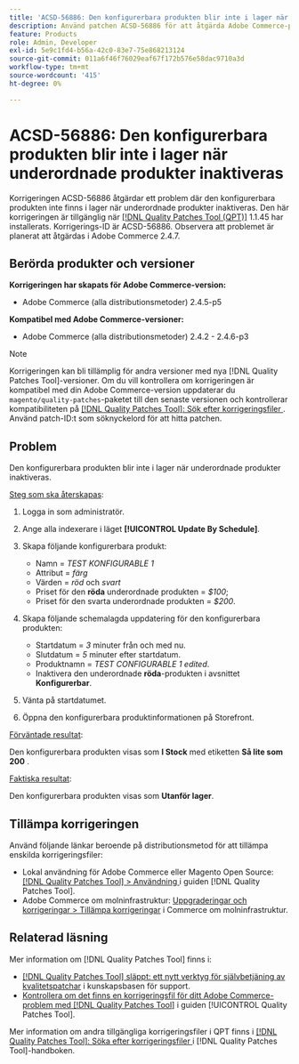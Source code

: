 ```yaml
---
title: 'ACSD-56886: Den konfigurerbara produkten blir inte i lager när underordnade produkter inaktiveras'
description: Använd patchen ACSD-56886 för att åtgärda Adobe Commerce-problemet där den konfigurerbara produkten blir otillgänglig när produkter inaktiveras.
feature: Products
role: Admin, Developer
exl-id: 5e9c1fd4-b56a-42c0-83e7-75e868213124
source-git-commit: 011a6f46f76029eaf67f172b576e58dac9710a3d
workflow-type: tm+mt
source-wordcount: '415'
ht-degree: 0%

---
```


# ACSD-56886: Den konfigurerbara produkten blir inte i lager när underordnade produkter inaktiveras

Korrigeringen ACSD-56886 åtgärdar ett problem där den konfigurerbara produkten inte finns i lager när underordnade produkter inaktiveras. Den här korrigeringen är tillgänglig när [[!DNL Quality Patches Tool (QPT)]](https://experienceleague.adobe.com/en/docs/commerce-operations/tools/quality-patches-tool/quality-patches-tool-to-self-serve-quality-patches) 1.1.45 har installerats. Korrigerings-ID är ACSD-56886. Observera att problemet är planerat att åtgärdas i Adobe Commerce 2.4.7.

## Berörda produkter och versioner

**Korrigeringen har skapats för Adobe Commerce-version:**

* Adobe Commerce (alla distributionsmetoder) 2.4.5-p5

**Kompatibel med Adobe Commerce-versioner:**

* Adobe Commerce (alla distributionsmetoder) 2.4.2 - 2.4.6-p3

>[!NOTE]
>
>Korrigeringen kan bli tillämplig för andra versioner med nya [!DNL Quality Patches Tool]-versioner. Om du vill kontrollera om korrigeringen är kompatibel med din Adobe Commerce-version uppdaterar du `magento/quality-patches`-paketet till den senaste versionen och kontrollerar kompatibiliteten på [[!DNL Quality Patches Tool]: Sök efter korrigeringsfiler ](https://experienceleague.adobe.com/tools/commerce-quality-patches/index.html). Använd patch-ID:t som söknyckelord för att hitta patchen.

## Problem

Den konfigurerbara produkten blir inte i lager när underordnade produkter inaktiveras.

<u>Steg som ska återskapas</u>:

1. Logga in som administratör.
1. Ange alla indexerare i läget **[!UICONTROL Update By Schedule]**.
1. Skapa följande konfigurerbara produkt:

   * Namn = *TEST KONFIGURABLE 1*
   * Attribut = *färg*
   * Värden = *röd* och *svart*
   * Priset för den **röda** underordnade produkten = *$100*;
   * Priset för den svarta underordnade produkten = *$200*.

1. Skapa följande schemalagda uppdatering för den konfigurerbara produkten:

   * Startdatum = *3* minuter från och med nu.
   * Slutdatum = *5* minuter efter startdatum.
   * Produktnamn = *TEST CONFIGURABLE 1 edited*.
   * Inaktivera den underordnade **röda**-produkten i avsnittet **Konfigurerbar**.

1. Vänta på startdatumet.
1. Öppna den konfigurerbara produktinformationen på Storefront.

<u>Förväntade resultat</u>:

Den konfigurerbara produkten visas som **I Stock** med etiketten **Så lite som 200** .

<u>Faktiska resultat</u>:

Den konfigurerbara produkten visas som **Utanför lager**.

## Tillämpa korrigeringen

Använd följande länkar beroende på distributionsmetod för att tillämpa enskilda korrigeringsfiler:

* Lokal användning för Adobe Commerce eller Magento Open Source: [[!DNL Quality Patches Tool] > Användning ](/help/tools/quality-patches-tool/usage.md) i guiden [!DNL Quality Patches Tool].
* Adobe Commerce om molninfrastruktur: [Uppgraderingar och korrigeringar > Tillämpa korrigeringar](https://experienceleague.adobe.com/docs/commerce-cloud-service/user-guide/develop/upgrade/apply-patches.html) i Commerce om molninfrastruktur.

## Relaterad läsning

Mer information om [!DNL Quality Patches Tool] finns i:

* [[!DNL Quality Patches Tool] släppt: ett nytt verktyg för självbetjäning av kvalitetspatchar](https://experienceleague.adobe.com/en/docs/commerce-operations/tools/quality-patches-tool/quality-patches-tool-to-self-serve-quality-patches) i kunskapsbasen för support.
* [Kontrollera om det finns en korrigeringsfil för ditt Adobe Commerce-problem med  [!DNL Quality Patches Tool]](/help/tools/quality-patches-tool/patches-available-in-qpt/check-patch-for-magento-issue-with-magento-quality-patches.md) i guiden [!UICONTROL Quality Patches Tool].


Mer information om andra tillgängliga korrigeringsfiler i QPT finns i [[!DNL Quality Patches Tool]: Söka efter korrigeringsfiler ](https://experienceleague.adobe.com/tools/commerce-quality-patches/index.html) i [!DNL Quality Patches Tool]-handboken.
